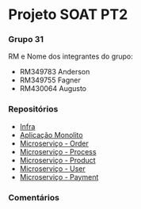 # Projeto SOAT PT2

### Grupo 31
RM e Nome dos integrantes do grupo:
 - RM349783 Anderson
 - RM349755 Fagner
 - RM430064 Augusto

### Repositórios
 - [Infra](https://github.com/fagnervalente/postech-soat-infra)
 - [Aplicação Monolito](https://github.com/fagnervalente/postech-soat)
 - [Microserviço - Order](https://github.com/fagnervalente/postech-soat-order)
 - [Microserviço - Process](https://github.com/fagnervalente/postech-soat-process)
 - [Microserviço - Product](https://github.com/fagnervalente/postech-soat-product)
 - [Microserviço - User](https://github.com/fagnervalente/postech-soat-user)
 - [Microserviço - Payment](https://github.com/fagnervalente/postech-soat-payment)




### Comentários

